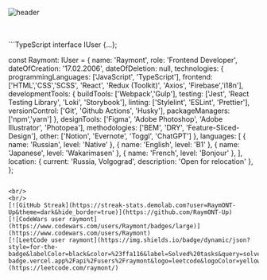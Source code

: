 
![header](https://capsule-render.vercel.app/api?type=waving&height=350&color=gradient&text=Raymont&section=header&fontAlignY=50&strokeWidth=0&desc=Frontend%20Developer&descAlignY=66&animation=fadeIn&reversal=false)


<br/>
<br/>
```TypeScript
interface IUser {...};

const Raymont: IUser = {
  name: 'Raymont',
  role: 'Frontend Developer',
  dateOfCreation: '17.02.2006', 
  dateOfDeletion: null, 
  technologies: {
    programmingLanguages: ['JavaScript', 'TypeScript'],
    frontend: ['HTML','CSS','SCSS', 'React', 'Redux (Toolkit)', 'Axios', 'Firebase','i18n'],
    developmentTools: {
      buildTools: ['Webpack','Gulp'],
      testing: ['Jest', 'React Testing Library', 'Loki', 'Storybook'],
      linting: ['Stylelint', 'ESLint', 'Prettier'],
      versionControl: ['Git', 'Github Actions', 'Husky'],
      packageManagers: ['npm','yarn']
    },
    designTools: ['Figma', 'Adobe Photoshop', 'Adobe Illustrator', 'Photopea'],
    methodologies: ['BEM', 'DRY', 'Feature-Sliced-Design'],
    other: ['Notion', 'Evernote', 'Toggl', 'ChatGPT']
  },
  languages: [
    { name: 'Russian', level: 'Native' },
    { name: 'English', level: 'B1' },
    { name: 'Japanese', level: 'Wakarimasen' },
    { name: 'French', level: 'Bonjour' },
  ],
  location: {
    current: 'Russia, Volgograd',
    description: 'Open for relocation'
  },
};
```

<br/>
<br/>
[![GitHub Streak](https://streak-stats.demolab.com?user=RaymONT-Up&theme=dark&hide_border=true)](https://github.com/RaymONT-Up)
[![CodeWars user raymont](https://www.codewars.com/users/Raymont/badges/large)](https://www.codewars.com/users/Raymont)
[![LeetCode user raymont](https://img.shields.io/badge/dynamic/json?style=for-the-badge&labelColor=black&color=%23ffa116&label=Solved%20tasks&query=solved&url=https%3A%2F%2Fleetcode-badge.vercel.app%2Fapi%2Fusers%2Fraymont&logo=leetcode&logoColor=yellow)](https://leetcode.com/raymont/)